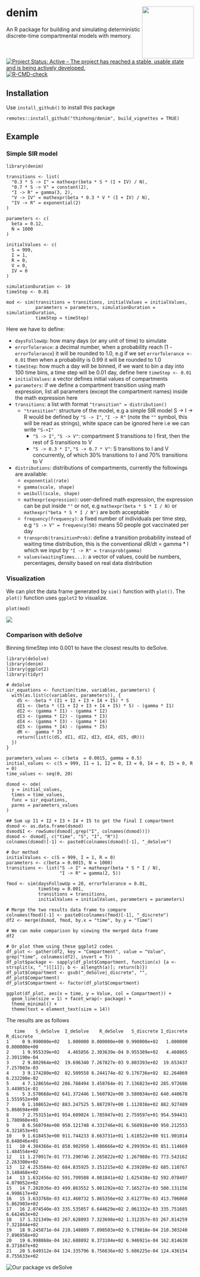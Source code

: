 # denim <img src='man/figures/logo.png' align="right" height="139" />
An R package for building and simulating deterministic discrete-time compartmental models with memory.

<!-- badges: start -->
[![Project Status: Active – The project has reached a stable, usable state and is being actively developed.](https://www.repostatus.org/badges/latest/active.svg)](https://www.repostatus.org/#active)
[![R-CMD-check](https://github.com/thinhong/denim/workflows/R-CMD-check/badge.svg)](https://github.com/thinhong/denim/actions)
<!-- badges: end -->

## Installation
Use `install_github()` to install this package
```
remotes::install_github("thinhong/denim", build_vignettes = TRUE)
```

## Example
### Simple SIR model

```
library(denim)

transitions <- list(
  "0.3 * S -> I" = mathexpr(beta * S * (I + IV) / N),
  "0.7 * S -> V" = constant(2),
  "I -> R" = gamma(3, 2),
  "V -> IV" = mathexpr(beta * 0.3 * V * (I + IV) / N),
  "IV -> R" = exponential(2)
)

parameters <- c(
  beta = 0.12,
  N = 1000
)

initialValues <- c(
  S = 999, 
  I = 1, 
  R = 0, 
  V = 0, 
  IV = 0
)

simulationDuration <- 10
timeStep <- 0.01

mod <- sim(transitions = transitions, initialValues = initialValues, 
           parameters = parameters, simulationDuration = simulationDuration, 
           timeStep = timeStep)
```

Here we have to define:

* `daysFollowUp`: how many days (or any unit of time) to simulate
* `errorTolerance`: a decimal number, when a probability reach (1 - `errorTolerance`) it will be rounded to 1.0, e.g if we set `errorTolerance <- 0.01` then when a probability is 0.99 it will be rounded to 1.0
* `timeStep`: how much a day will be binned, if we want to bin a day into 100 time bins, a time step will be 0.01 day, define here `timeStep <- 0.01`
* `initialValues`: a vector defines initial values of compartments
* `parameters`: if we define a compartment transition using math expression, list all parameters (except the compartment names) inside the math expression here
* `transitions`: a list with format `"transition" = distribution()`
  * `"transition"`: structure of the model, e.g a simple SIR model S -> I -> R would be defined by `"S -> I"`, `"I -> R"` (note the `""` symbol, this will be read as strings), white space can be ignored here i.e we can write `"S->I"`
    * `"S -> I"`, `"S -> V"`: compartment S transitions to I first, then the rest of S transitions to V
    * `"S -> 0.3 * I"`, `"S -> 0.7 * V"`: S transitions to I and V concurrently, of which 30% transitions to I and 70% transitions to V
* `distributions`: distributions of compartments, currently the followings are available:
  * `exponential(rate)`
  * `gamma(scale, shape)`
  * `weibull(scale, shape)`
  * `mathexpr(expression)`: user-defined math expression, the expression can be put inside `""` or not, e.g `mathexpr(beta * S * I / N)` or `mathexpr("beta * S * I / N")` are both acceptable
  * `frequency(frequency)`: a fixed number of individuals per time step, e.g `"S -> V" = frequency(50)` means 50 people got vaccinated per day
  * `transprob(transitionProb)`: define a transition probability instead of waiting time distribution, this is the conventional dR/dt = gamma * I which we input by `"I -> R" = transprob(gamma)`
  * `values(waitingTimes...)`: a vector of values, could be numbers, percentages, density based on real data distribution


### Visualization
We can plot the data frame generated by `sim()` function with `plot()`. The `plot()` function uses `ggplot2` to visualize.

```
plot(mod)
```

![](man/figures/plotdiscrete.png)

### Comparison with deSolve
Binning timeStep into 0.001 to have the closest results to deSolve. 
```
library(deSolve)
library(denim)
library(ggplot2)
library(tidyr)

# deSolve
sir_equations <- function(time, variables, parameters) {
  with(as.list(c(variables, parameters)), {
    dS <- -beta * (I1 + I2 + I3 + I4 + I5) * S
    dI1 <- (beta * (I1 + I2 + I3 + I4 + I5) * S) - (gamma * I1)
    dI2 <- (gamma * I1) - (gamma * I2)
    dI3 <- (gamma * I2) - (gamma * I3)
    dI4 <- (gamma * I3) - (gamma * I4)
    dI5 <- (gamma * I4) - (gamma * I5)
    dR <-  gamma * I5
    return(list(c(dS, dI1, dI2, dI3, dI4, dI5, dR)))
  })
}

parameters_values <- c(beta  = 0.0015, gamma = 0.5)
initial_values <- c(S = 999, I1 = 1, I2 = 0, I3 = 0, I4 = 0, I5 = 0, R = 0)
time_values <- seq(0, 20)

dsmod <- ode(
  y = initial_values,
  times = time_values,
  func = sir_equations,
  parms = parameters_values
)

## Sum up I1 + I2 + I3 + I4 + I5 to get the final I compartment
dsmod <- as.data.frame(dsmod)
dsmod$I <- rowSums(dsmod[,grep("I", colnames(dsmod))])
dsmod <- dsmod[, c("time", "S", "I", "R")]
colnames(dsmod)[-1] <- paste0(colnames(dsmod)[-1], "_deSolve")

# Our method
initialValues <- c(S = 999, I = 1, R = 0)
parameters <- c(beta = 0.0015, N = 1000)
transitions <- list("S -> I" = mathexpr(beta * S * I / N), 
                    "I -> R" = gamma(2, 5))

fmod <- sim(daysFollowUp = 20, errorTolerance = 0.01, 
            timeStep = 0.001,
            transitions = transitions,
            initialValues = initialValues, parameters = parameters)

# Merge the two results data frame to compare
colnames(fmod)[-1] <- paste0(colnames(fmod)[-1], "_discrete")
df2 <- merge(dsmod, fmod, by.x = "time", by.y = "Time")

# We can make comparison by viewing the merged data frame
df2

# Or plot them using these ggplot2 codes
df_plot <- gather(df2, key = "Compartment", value = "Value", grep("time", colnames(df2), invert = T))
df_plot$package <- sapply(df_plot$Compartment, function(x) {a <- strsplit(x, "_")[[1]]; b <- a[length(a)]; return(b)})
df_plot$Compartment <- gsub("_deSolve|_discrete", "", df_plot$Compartment)
df_plot$Compartment <- factor(df_plot$Compartment)

ggplot(df_plot, aes(x = time, y = Value, col = Compartment)) +
  geom_line(size = 1) + facet_wrap(~ package) +
  theme_minimal() +
  theme(text = element_text(size = 14))
```
The results are as follows
```
   time    S_deSolve  I_deSolve    R_deSolve   S_discrete I_discrete   R_discrete
1     0 9.990000e+02   1.000000 0.000000e+00 9.990000e+02   1.000000 0.000000e+00
2     1 9.955339e+02   4.465856 2.303639e-04 9.955389e+02   4.460865 2.301190e-04
3     2 9.802964e+02  19.696340 7.267827e-03 9.803393e+02  19.653437 7.257803e-03
4     3 9.174280e+02  82.509558 6.244174e-02 9.176736e+02  82.264069 6.232200e-02
5     4 7.128656e+02 286.788494 3.458764e-01 7.136823e+02 285.972686 3.449851e-01
6     5 3.570668e+02 641.372446 1.560792e+00 3.580034e+02 640.440678 1.555952e+00
7     6 1.108652e+02 883.247525 5.887297e+00 1.112038e+02 882.927489 5.868694e+00
8     7 2.753151e+01 954.609024 1.785947e+01 2.759597e+01 954.594431 1.780960e+01
9     8 6.560794e+00 950.121748 4.331746e+01 6.568916e+00 950.212553 4.321853e+01
10    9 1.618453e+00 911.744233 8.663731e+01 1.618522e+00 911.901014 8.648046e+01
11   10 4.304366e-01 850.902950 1.486666e+02 4.299393e-01 851.114669 1.484554e+02
12   11 1.270917e-01 773.290746 2.265822e+02 1.267988e-01 773.543162 2.263300e+02
13   12 4.253584e-02 684.835925 3.151215e+02 4.239289e-02 685.110767 3.148468e+02
14   13 1.632456e-02 591.799588 4.081841e+02 1.625438e-02 592.078497 4.079052e+02
15   14 7.202036e-03 499.863552 5.001292e+02 7.165272e-03 500.131156 4.998617e+02
16   15 3.633768e-03 413.460732 5.865356e+02 3.612778e-03 413.706068 5.862903e+02
17   16 2.074540e-03 335.535057 6.644629e+02 2.061332e-03 335.751685 6.642463e+02
18   17 1.321349e-03 267.628893 7.323698e+02 1.312357e-03 267.814259 7.321844e+02
19   18 9.245871e-04 210.148809 7.898503e+02 9.179818e-04 210.303240 7.896958e+02
20   19 6.998868e-04 162.688892 8.373104e+02 6.946921e-04 162.814630 8.371847e+02
21   20 5.649312e-04 124.335796 8.756636e+02 5.606225e-04 124.436154 8.755633e+02
```
![Our package vs deSolve](man/figures/ourVsDesolve.png)
